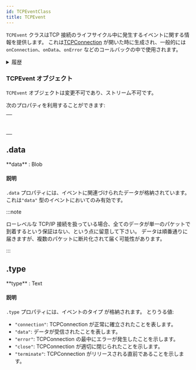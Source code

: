 ```yaml
---
id: TCPEventClass
title: TCPEvent
---
```


`TCPEvent` クラスはTCP 接続のライフサイクル中に発生するイベントに関する情報を提供します。 これは[TCPConnection](TCPConnectionClass.md) が開いた時に生成され、一般的には`onConnection`、`onData`、`onError` などのコールバックの中で使用されます。

<details><summary>履歴</summary>

| リリース  | 内容     |
| ----- | ------ |
| 20 R8 | クラスを追加 |

</details>

### TCPEvent オブジェクト

`TCPEvent` オブジェクトは変更不可であり、ストリーム不可です。

次のプロパティを利用することができます:

|                                                                                                   |
| ------------------------------------------------------------------------------------------------- |
| [<!-- INCLUDE #4D.TCPEvent.data.Syntax -->](#data)<br/><!-- INCLUDE #4D.TCPEvent.data.Summary --> |
| [<!-- INCLUDE #4D.TCPEvent.type.Syntax -->](#type)<br/><!-- INCLUDE #4D.TCPEvent.type.Summary --> |

<!-- REF #4D.TCPEvent.data.Desc -->

## .data

<!-- REF #4D.TCPEvent.data.Syntax -->**data** : Blob<!-- END REF -->

#### 説明

`.data` プロパティには、<!-- REF #4D.TCPEvent.data.Summary -->イベントに関連づけられたデータ<!-- END REF -->が格納されています。 これは`"data"` 型のイベントにおいてのみ有効です。

:::note

ローレベルな TCP/IP 接続を扱っている場合、全てのデータが単一のパケットで到着するという保証はない、という点に留意して下さい。 データは順番通りに届きますが、複数のパケットに断片化されて届く可能性があります。

:::

<!-- END REF -->

<!-- REF #4D.TCPEvent.type.Desc -->

## .type

<!-- REF #4D.TCPEvent.type.Syntax -->**type** : Text<!-- END REF -->

#### 説明

`.type` プロパティには、<!-- REF #4D.TCPEvent.type.Summary -->イベントのタイプ<!-- END REF --> が格納されます。 とりうる値:

- `"connection"`: TCPConnection が正常に確立されたことを表します。
- `"data"`: データが受信されたことを表します。
- `"error"`: TCPConnection の最中にエラーが発生したことを示します。
- `"close"`: TCPConnection が適切に閉じられたことを示します。
- `"terminate"`: TCPConnection がリリースされる直前であることを示します。

<!-- END REF -->
